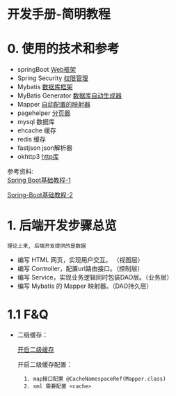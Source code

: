 开发手册-简明教程
==

# 0. 使用的技术和参考
- springBoot [Web框架](https://spring.io/guides/gs/spring-boot/)
- Spring Security [权限管理](https://spring.io/guides/gs/securing-web/)
- Mybatis [数据库框架](http://www.mybatis.org/mybatis-3/zh/index.html)
- MyBatis Generator [数据库自动生成器](https://blog.csdn.net/isea533/article/details/42102297)
- Mapper [自动配置的映射器](https://github.com/abel533/Mapper)
- pagehelper [分页器](https://github.com/pagehelper/Mybatis-PageHelper)
- mysql 数据库
- ehcache 缓存
- redis 缓存
- fastjson json解析器
- okhttp3 [http库](http://square.github.io/okhttp/)

参考资料:     
[Spring Boot基础教程-1](http://tengj.top/2017/04/24/springboot0/)

[Spring-Boot基础教程-2](http://blog.didispace.com/Spring-Boot%E5%9F%BA%E7%A1%80%E6%95%99%E7%A8%8B/)

 
# 1. 后端开发步骤总览
    
    理论上来, 后端开发提供的是数据

- 编写 HTML 网页，实现用户交互。 （视图层）
- 编写 Controller，配置url路由接口。（控制层）
- 编写 Service，实现业务逻辑同时包装DAO层。（业务层）
- 编写 Mybatis 的 Mapper 映射器。（DAO持久层）


# 1.1 F&Q
- 二级缓存：

    [开启二级缓存](https://github.com/abel533/Mapper/wiki/7.1.cache)
    
    开启二级缓存配置：
    
        1. map接口配置 @CacheNamespaceRef(Mapper.class) 
        2. xml 需要配置 <cache>
    
